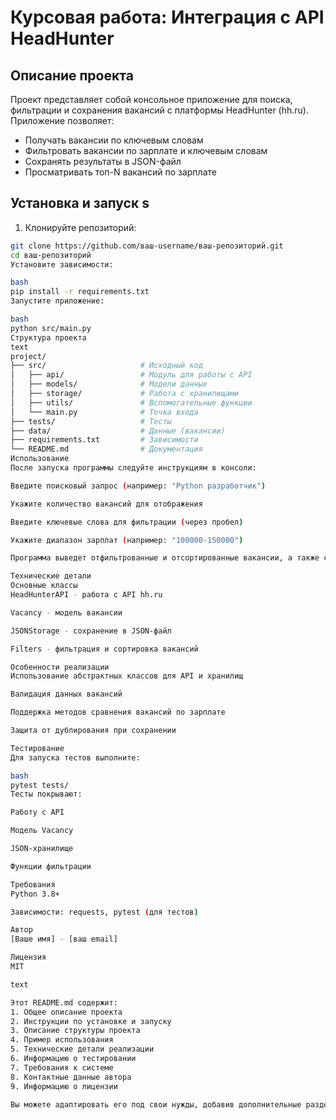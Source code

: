 # Курсовая работа: Интеграция с API HeadHunter

## Описание проекта

Проект представляет собой консольное приложение для поиска, фильтрации и сохранения вакансий с платформы HeadHunter (hh.ru). Приложение позволяет:
- Получать вакансии по ключевым словам
- Фильтровать вакансии по зарплате и ключевым словам
- Сохранять результаты в JSON-файл
- Просматривать топ-N вакансий по зарплате

## Установка и запуск  s

1. Клонируйте репозиторий:
```bash
git clone https://github.com/ваш-username/ваш-репозиторий.git
cd ваш-репозиторий
Установите зависимости:

bash
pip install -r requirements.txt
Запустите приложение:

bash
python src/main.py
Структура проекта
text
project/
├── src/                     # Исходный код
│   ├── api/                 # Модуль для работы с API
│   ├── models/              # Модели данных
│   ├── storage/             # Работа с хранилищами
│   ├── utils/               # Вспомогательные функции
│   └── main.py              # Точка входа
├── tests/                   # Тесты
├── data/                    # Данные (вакансии)
├── requirements.txt         # Зависимости
└── README.md                # Документация
Использование
После запуска программы следуйте инструкциям в консоли:

Введите поисковый запрос (например: "Python разработчик")

Укажите количество вакансий для отображения

Введите ключевые слова для фильтрации (через пробел)

Укажите диапазон зарплат (например: "100000-150000")

Программа выведет отфильтрованные и отсортированные вакансии, а также сохранит их в файл data/vacancies.json.

Технические детали
Основные классы
HeadHunterAPI - работа с API hh.ru

Vacancy - модель вакансии

JSONStorage - сохранение в JSON-файл

Filters - фильтрация и сортировка вакансий

Особенности реализации
Использование абстрактных классов для API и хранилищ

Валидация данных вакансий

Поддержка методов сравнения вакансий по зарплате

Защита от дублирования при сохранении

Тестирование
Для запуска тестов выполните:

bash
pytest tests/
Тесты покрывают:

Работу с API

Модель Vacancy

JSON-хранилище

Функции фильтрации

Требования
Python 3.8+

Зависимости: requests, pytest (для тестов)

Автор
[Ваше имя] - [ваш email]

Лицензия
MIT

text

Этот README.md содержит:
1. Общее описание проекта
2. Инструкции по установке и запуску
3. Описание структуры проекта
4. Пример использования
5. Технические детали реализации
6. Информацию о тестировании
7. Требования к системе
8. Контактные данные автора
9. Информацию о лицензии

Вы можете адаптировать его под свои нужды, добавив дополнительные разделы или изменив существующие.
